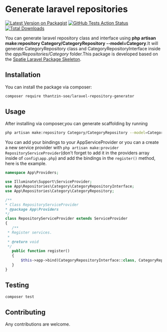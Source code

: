 # Generate laravel repositories

[![Latest Version on Packagist](https://img.shields.io/packagist/v/thantzin-soe/laravel-repository-generator.svg?style=flat-square)](https://packagist.org/packages/thantzin-soe/laravel-repository-generator)
[![GitHub Tests Action Status](https://img.shields.io/github/actions/workflow/status/thantzin-soe/laravel-repository-generator/run-tests.yml?branch=main&label=tests&style=flat-square)](https://github.com/thantzin-soe/laravel-repository-generator/actions?query=workflow%3Arun-tests+branch%3Amain)
[![Total Downloads](https://img.shields.io/packagist/dt/thantzin-soe/laravel-repository-generator.svg?style=flat-square)](https://packagist.org/packages/thantzin-soe/laravel-repository-generator)

You can generate laravel repository class and interface using **php artisan make:repository Category/CategoryRepository --model=Category**.It will generate CategoryRepository class and CategoryRepositoryInterface inside the *app/Repositories/Category* folder.This package is developed based on the [Spatie Laravel Package Skeleton](https://github.com/spatie/package-skeleton-laravel).


## Installation

You can install the package via composer:

```bash
composer require thantzin-soe/laravel-repository-generator
```

## Usage

After installing via composer,you can generate scaffolding by running
```bash
php artisan make:repository Category/CategoryRepository --model=Category
```

You can add your bindings to your AppServiceProvider or you can a create a new service provider with `php artisan make:provider RepositoryServiceProvider`(don't forget to add it in the providers array inside of `config\app.php`) and add the bindings in the `register()` method, here is the example.

```php
namespace App\Providers; 

use Illuminate\Support\ServiceProvider;
use App\Repositories\Category\CategoryRepositoryInterface;
use App\Repositories\Category\CategoryRepository;

/** 
* Class RepositoryServiceProvider 
* @package App\Providers 
*/ 
class RepositoryServiceProvider extends ServiceProvider 
{ 
   /** 
 * Register services. 
 * 
 * @return void 
 */ 
   public function register() 
   { 
       $this->app->bind(CategoryRepositoryInterface::class, CategoryRepository::class);
   }
}
```

## Testing

```bash
composer test
```

## Contributing

Any contributions are welcome.


